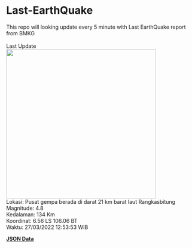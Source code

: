 # Last-EarthQuake
This repo will looking update every 5 minute with Last EarthQuake report from BMKG
<br>
<br>
Last Update
<br>
<img src="https://ews.bmkg.go.id/TEWS/data/20220327125353.mmi.jpg" width="400"/>
<br>
Lokasi: Pusat gempa berada di darat 21 km barat laut Rangkasbitung <br>
Magnitude: 4.8 <br>
Kedalaman: 134 Km <br>
Koordinat: 6.56 LS 106.06 BT <br>
Waktu: 27/03/2022 12:53:53 WIB <br>

<a href="./data/data.json">**JSON Data**</a>
